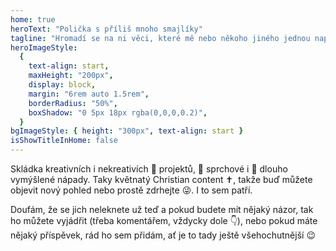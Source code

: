 ```yaml
---
home: true
heroText: "Polička s příliš mnoho smajlíky"
tagline: "Hromadí se na ni věci, které mě nebo někoho jiného jednou napadly, nebo je někdo zažil a za 0 až ∞ let si na ně někdo vzpomněl a řekl si, že nejsou zas tak špatné a budou se na ni dobře vyjímat 😁"
heroImageStyle:
  {
    text-align: start,
    maxHeight: "200px",
    display: block,
    margin: "6rem auto 1.5rem",
    borderRadius: "50%",
    boxShadow: "0 5px 18px rgba(0,0,0,0.2)",
  }
bgImageStyle: { height: "300px", text-align: start }
isShowTitleInHome: false
---
```


Skládka kreativních i nekreativích 🌼 projektů, 🚿 sprchové i 🤔 dlouho vymýšlené nápady. Taky květnatý Christian content ✝️, takže buď můžete objevit nový pohled nebo prostě zdrhejte 😜. I to sem patří.

Doufám, že se jich neleknete už teď a pokud budete mít nějaký názor, tak ho můžete vyjádřit <span class="text-muted">(třeba komentářem, vždycky dole 👇)</span>, nebo pokud máte nějaký příspěvek, rád ho sem přidám, ať je to tady ještě všehochutnější 😉